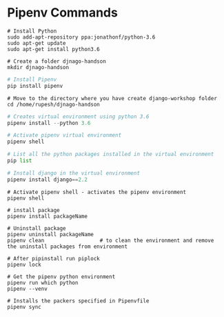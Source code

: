 # Pipenv Commands

```shell
# Install Python
sudo add-apt-repository ppa:jonathonf/python-3.6
sudo apt-get update
sudo apt-get install python3.6
```
  
```shell
# Create a folder djnago-handson
mkdir djnago-handson
```
    
```python
# Install Pipenv
pip install pipenv
```
    
```shell
# Move to the directory where you have create django-workshop folder
cd /home/rupesh/djnago-handson
```
  
```python
# Creates virtual environment using python 3.6
pipenv install --python 3.6
```
  
```python
# Activate pipenv virtual environment
pipenv shell
```
    
```python
# List all the python packages installed in the virtual environment
pip list
```
    
```python
# Install django in the virtual environment
pipenv install django==2.2
```  

```
# Activate pipenv shell - activates the pipenv environment
pipenv shell
```

```
# install package
pipenv install packageName
```

```
# Uninstall package
pipenv uninstall packageName
pipenv clean                  # to clean the environment and remove the uninstall packages from environment
```

```
# After pipinstall run piplock
pipenv lock
```

```
# Get the pipenv python environment
pipenv run which python
pipenv --venv
```

```
# Installs the packers specified in Pipenvfile
pipenv sync
```